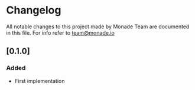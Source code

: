 # Changelog
All notable changes to this project made by Monade Team are documented in this file. For info refer to team@monade.io

## [0.1.0]
### Added
- First implementation
